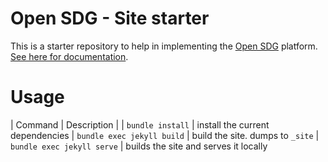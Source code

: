 # Open SDG - Site starter

This is a starter repository to help in implementing the [Open SDG](https://github.com/open-sdg/open-sdg) platform. [See here for documentation](https://open-sdg.readthedocs.io).

# Usage

| Command | Description |
| `bundle install` | install the current dependencies
| `bundle exec jekyll build` | build the site. dumps to `_site`
| `bundle exec jekyll serve` | builds the site and serves it locally


